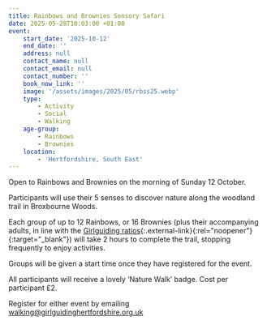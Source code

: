 ```yaml
---
title: Rainbows and Brownies Sensory Safari
date: 2025-05-28T10:03:00 +01:00
event:
    start_date: '2025-10-12'
    end_date: ''
    address: null
    contact_name: null
    contact_email: null
    contact_number: ''
    book_now_link: ''
    image: '/assets/images/2025/05/rbss25.webp'
    type:
        - Activity
        - Social
        - Walking
    age-group:
        - Rainbows
        - Brownies
    location:
        - 'Hertfordshire, South East'
---
```

Open to Rainbows and Brownies on the morning of Sunday 12 October.

Participants will use their 5 senses to discover nature along the woodland trail in Broxbourne Woods.

Each group of up to 12 Rainbows, or 16 Brownies (plus their accompanying adults, in line with the [Girlguiding ratios](https://www.girlguiding.org.uk/information-for-volunteers/running-your-unit/safeguarding-and-risk/adult-to-child-ratios/#:~:text=Trips%20outside%20your%20usual%20meeting%20space%20must%20have%3A,Rangers%3A%201%20leader%20with%20a%20recommended%20second%20adult.){:.external-link}{:rel="noopener"}{:target="_blank"}) will take 2 hours to complete the trail, stopping frequently to enjoy activities.

Groups will be given a start time once they have registered for the event.

All participants will receive a lovely ‘Nature Walk’ badge. Cost per participant £2.

Register for either event by emailing <walking@girlguidinghertfordshire.org.uk>
